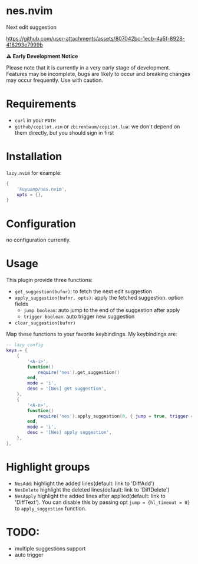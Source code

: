 # nes.nvim

Next edit suggestion

https://github.com/user-attachments/assets/807042bc-1ecb-4a5f-8928-418293e7999b

**⚠️ Early Development Notice**

Please note that it is currently in a very early stage of development.
Features may be incomplete, bugs are likely to occur and breaking changes may occur frequently. Use with caution.

# Requirements

- `curl` in your `PATH`
- `github/copilot.vim` or `zbirenbaum/copilot.lua`: we don't depend on them directly, but you should sign in first

# Installation

`lazy.nvim` for example:

```lua
{
    'Xuyuanp/nes.nvim',
    opts = {},
}

```

# Configuration

no configuration currently.

# Usage

This plugin provide three functions:

- `get_suggestion(bufnr)`: to fetch the next edit suggestion
- `apply_suggestion(bufnr, opts)`: apply the fetched suggestion. option fields
  - `jump boolean`: auto jump to the end of the suggestion after apply
  - `trigger boolean`: auto trigger new suggestion
- `clear_suggestion(bufnr)`

Map these functions to your favorite keybindings. My keybindings are:

```lua
-- lazy config
keys = {
    {
        '<A-i>',
        function()
            require('nes').get_suggestion()
        end,
        mode = 'i',
        desc = '[Nes] get suggestion',
    },
    {
        '<A-n>',
        function()
            require('nes').apply_suggestion(0, { jump = true, trigger = true })
        end,
        mode = 'i',
        desc = '[Nes] apply suggestion',
    },
},

```

# Highlight groups

- `NesAdd`: highlight the added lines(default: link to 'DiffAdd')
- `NesDelete` highlight the deleted lines(default: link to 'DiffDelete')
- `NesApply` highlight the added lines after applied(default: link to 'DiffText'). You can disable this by passing opt `jump = {hl_timeout = 0}` to `apply_suggestion` function.

# TODO:

- multiple suggestions support
- auto trigger
